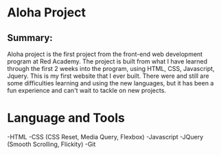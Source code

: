 # Aloha Project

## Summary: 
Aloha project is the first project from the front-end web development program at Red Academy. 
The project is built from what I have learned through the first 2 weeks into the program, using HTML, CSS, Javascript, Jquery. This is my first website that I ever built. There were and still are some difficulties learning and using the new languages, but it has been a fun experience and can't wait to tackle on new projects.

# Language and Tools
   -HTML
   -CSS (CSS Reset, Media Query, Flexbox)
   -Javascript
   -JQuery (Smooth Scrolling, Flickity)
   -Git
